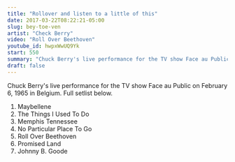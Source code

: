 ```yaml
---
title: "Rollover and listen to a little of this"
date: 2017-03-22T08:22:21-05:00
slug: bey-toe-ven
artist: "Check Berry"
video: "Roll Over Beethoven"
youtube_id: hwpxWwUQ9Yk
start: 550
summary: "Chuck Berry's live performance for the TV show Face au Public on February 6, 1965 in Belgium."
draft: false
---
```


Chuck Berry's live performance for the TV show Face au Public on February 6, 1965 in Belgium. Full setlist below.

1. Maybellene 
2. The Things I Used To Do 
3. Memphis Tennessee 
4. No Particular Place To Go 
5. Roll Over Beethoven 
6. Promised Land 
7. Johnny B. Goode